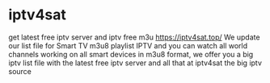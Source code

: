 # iptv4sat
get latest free iptv server and iptv free m3u https://iptv4sat.top/
We update our list file for Smart TV m3u8 playlist IPTV and you can watch all world channels working on all smart devices in m3u8 format, we offer you a big iptv list file with the latest free iptv server and all that at iptv4sat the big iptv source
